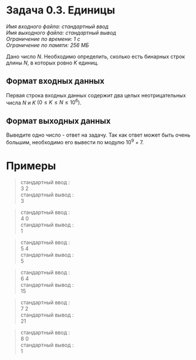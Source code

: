 # **Задача 0.3. Единицы**
*Имя входного файла: стандартный ввод <br/>
Имя выходного файла: стандартный вывод <br/>
Ограничение по времени: 1 с <br/>
Ограничение по памяти: 256 МБ*

Дано число $N$. Необходимо определить, сколько есть бинарных строк длины $N$, в которых ровно $K$ единиц.

## **Формат входных данных**
Первая строка входных данных содержит два целых неотрицательных числа $N$ и $K$ $(0 \le K \le N \le 10^6)$.
## **Формат выходных данных**
Выведите одно число - ответ на задачу. Так как ответ может быть очень большим, необходимо его вывести по модулю $10^9 + 7$.

# **Примеры**
> стандартный ввод :<br/>
3 2<br/>
стандартный вывод :<br/>
3<br/>

> стандартный ввод :<br/>
4 0<br/>
стандартный вывод :<br/>
1<br/>

> стандартный ввод :<br/>
5 4<br/>
стандартный вывод :<br/>
5<br/>

> стандартный ввод :<br/>
6 4<br/>
стандартный вывод :<br/>
15<br/>

> стандартный ввод :<br/>
7 2<br/>
стандартный вывод :<br/>
21<br/>

> стандартный ввод :<br/>
8 0<br/>
стандартный вывод :<br/>
1<br/>